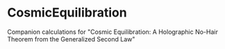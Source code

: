 # CosmicEquilibration
Companion calculations for "Cosmic Equilibration: A Holographic No-Hair Theorem from the Generalized Second Law"
